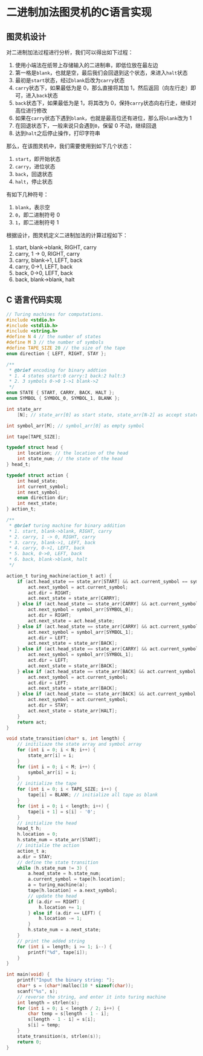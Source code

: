 # 二进制加法图灵机的C语言实现


<!--more-->

## 图灵机设计

对二进制加法过程进行分析，我们可以得出如下过程：

1. 使用小端法在纸带上存储输入的二进制串，即低位放在最左边
2. 第一格是`blank`，也就是空，最后我们会回退到这个状态，来进入`halt`状态
3. 最初是`start`状态，经过`blank`后改为`carry`状态
4. `carry`状态下，如果最低为是 0，那么直接将其加 1，然后返回（向左行走）即可，进入`back`状态
5. `back`状态下，如果最低为是 1，将其改为 0，保持`carry`状态向右行走，继续对高位进行修改
6. 如果在`carry`状态下遇到`blank`，也就是最高位还有进位，那么将`blank`改为 1
7. 在回退状态下，一般来说只会遇到`0`，保留 0 不动，继续回退
8. 达到`halt`之后停止操作，打印字符串

那么，在该图灵机中，我们需要使用到如下几个状态：

1. `start`，即开始状态
2. `carry`，进位状态
3. `back`，回退状态
4. `halt`，停止状态

有如下几种符号：

1. `blank`，表示空
2. `0`，即二进制符号 0
3. `1`，即二进制符号 1

根据设计，图灵机定义二进制加法的计算过程如下：

1. start, blank->blank, RIGHT, carry
2. carry, 1 -> 0, RIGHT, carry
3. carry, blank->1, LEFT, back
4. carry, 0->1, LEFT, back
5. back, 0->0, LEFT, back
6. back, blank->blank, halt

## C 语言代码实现

```c
// Turing machines for computations.
#include <stdio.h>
#include <stdlib.h>
#include <string.h>
#define N 4 // the number of states
#define M 3 // the number of symbols
#define TAPE_SIZE 20 // the size of the tape
enum direction { LEFT, RIGHT, STAY };

/**
 * @brief encoding for binary addtion
 * 1. 4 states start:0 carry:1 back:2 halt:3
 * 2. 3 symbols 0->0 1->1 blank->2
 */
enum STATE { START, CARRY, BACK, HALT };
enum SYMBOL { SYMBOL_0, SYMBOL_1, BLANK };

int state_arr
    [N]; // state_arr[0] as start state, state_arr[N-2] as accept state, state_arr[N-1] as reject state

int symbol_arr[M]; // symbol_arr[0] as empty symbol

int tape[TAPE_SIZE];

typedef struct head {
    int location; // the location of the head
    int state_num; // the state of the head
} head_t;

typedef struct action {
    int head_state;
    int current_symbol;
    int next_symbol;
    enum direction dir;
    int next_state;
} action_t;

/**
 * @brief turing machine for binary addition
 * 1. start, blank->blank, RIGHT, carry
 * 2. carry, 1 -> 0, RIGHT, carry
 * 3. carry, blank->1, LEFT, back
 * 4. carry, 0->1, LEFT, back
 * 5. back, 0->0, LEFT, back
 * 6. back, blank->blank, halt
 */

action_t turing_machine(action_t act) {
    if (act.head_state == state_arr[START] && act.current_symbol == symbol_arr[BLANK]) {
        act.next_symbol = act.current_symbol;
        act.dir = RIGHT;
        act.next_state = state_arr[CARRY];
    } else if (act.head_state == state_arr[CARRY] && act.current_symbol == symbol_arr[SYMBOL_1]) {
        act.next_symbol = symbol_arr[SYMBOL_0];
        act.dir = RIGHT;
        act.next_state = act.head_state;
    } else if (act.head_state == state_arr[CARRY] && act.current_symbol == symbol_arr[BLANK]) {
        act.next_symbol = symbol_arr[SYMBOL_1];
        act.dir = LEFT;
        act.next_state = state_arr[BACK];
    } else if (act.head_state == state_arr[CARRY] && act.current_symbol == symbol_arr[SYMBOL_0]) {
        act.next_symbol = symbol_arr[SYMBOL_1];
        act.dir = LEFT;
        act.next_state = state_arr[BACK];
    } else if (act.head_state == state_arr[BACK] && act.current_symbol == symbol_arr[SYMBOL_0]) {
        act.next_symbol = act.current_symbol;
        act.dir = LEFT;
        act.next_state = state_arr[BACK];
    } else if (act.head_state == state_arr[BACK] && act.current_symbol == symbol_arr[BLANK]) {
        act.next_symbol = act.current_symbol;
        act.dir = STAY;
        act.next_state = state_arr[HALT];
    }
    return act;
}

void state_transition(char* s, int length) {
    // initiliaze the state array and symbol array
    for (int i = 0; i < N; i++) {
        state_arr[i] = i;
    }
    for (int i = 0; i < M; i++) {
        symbol_arr[i] = i;
    }
    // initialize the tape
    for (int i = 0; i < TAPE_SIZE; i++) {
        tape[i] = BLANK; // initialize all tape as blank
    }
    for (int i = 0; i < length; i++) {
        tape[i + 1] = s[i] - '0';
    }
    // initialize the head
    head_t h;
    h.location = 0;
    h.state_num = state_arr[START];
    // initialie the action
    action_t a;
    a.dir = STAY;
    // define the state transition
    while (h.state_num != 3) {
        a.head_state = h.state_num;
        a.current_symbol = tape[h.location];
        a = turing_machine(a);
        tape[h.location] = a.next_symbol;
        // update the head
        if (a.dir == RIGHT) {
            h.location += 1;
        } else if (a.dir == LEFT) {
            h.location -= 1;
        }
        h.state_num = a.next_state;
    }
    // print the added string
    for (int i = length; i >= 1; i--) {
        printf("%d", tape[i]);
    }
}

int main(void) {
    printf("Input the binary string: ");
    char* s = (char*)malloc(10 * sizeof(char));
    scanf("%s", s);
    // reverse the string, and enter it into turing machine
    int length = strlen(s);
    for (int i = 0; i < length / 2; i++) {
        char temp = s[length - 1 - i];
        s[length - 1 - i] = s[i];
        s[i] = temp;
    }
    state_transition(s, strlen(s));
    return 0;
}
```


